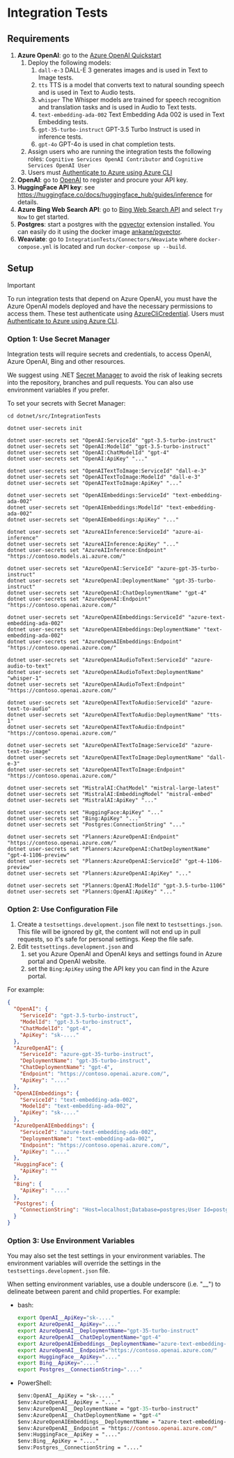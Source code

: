 ﻿# Integration Tests

## Requirements

1. **Azure OpenAI**: go to the [Azure OpenAI Quickstart](https://learn.microsoft.com/en-us/azure/cognitive-services/openai/quickstart)
    1. Deploy the following models:
        1. `dall-e-3` DALL-E 3 generates images  and is used in Text to Image tests.
        1. `tts` TTS is a model that converts text to natural sounding speech and is used in Text to Audio tests.
        1. `whisper` The Whisper models are trained for speech recognition and translation tasks and is used in Audio to Text tests.
        1. `text-embedding-ada-002` Text Embedding Ada 002 is used in Text Embedding tests.
        1. `gpt-35-turbo-instruct` GPT-3.5 Turbo Instruct is used in inference tests.
        1. `gpt-4o` GPT-4o is used in chat completion tests.
    1. Assign users who are running the integration tests the following roles: `Cognitive Services OpenAI Contributor` and `Cognitive Services OpenAI User`
    1. Users must [Authenticate to Azure using Azure CLI](https://learn.microsoft.com/en-us/cli/azure/authenticate-azure-cli)
1. **OpenAI**: go to [OpenAI](https://platform.openai.com) to register and procure your API key.
1. **HuggingFace API key**: see https://huggingface.co/docs/huggingface_hub/guides/inference for details.
1. **Azure Bing Web Search API**: go to [Bing Web Search API](https://www.microsoft.com/en-us/bing/apis/bing-web-search-api)
   and select `Try Now` to get started.
1. **Postgres**: start a postgres with the [pgvector](https://github.com/pgvector/pgvector) extension installed. You can easily do it using the docker image [ankane/pgvector](https://hub.docker.com/r/ankane/pgvector).
1. **Weaviate**: go to `IntegrationTests/Connectors/Weaviate` where `docker-compose.yml` is located and run `docker-compose up --build`. 

## Setup

> [!IMPORTANT]  
> To run integration tests that depend on Azure OpenAI, you must have the Azure OpenAI models deployed and have the necessary permissions to access them.
> These test authenticate using [AzureCliCredential](https://learn.microsoft.com/en-us/dotnet/api/azure.identity.azureclicredential?view=azure-dotnet).
> Users must [Authenticate to Azure using Azure CLI](https://learn.microsoft.com/en-us/cli/azure/authenticate-azure-cli).

### Option 1: Use Secret Manager

Integration tests will require secrets and credentials, to access OpenAI, Azure OpenAI,
Bing and other resources. 

We suggest using .NET [Secret Manager](https://learn.microsoft.com/en-us/aspnet/core/security/app-secrets)
to avoid the risk of leaking secrets into the repository, branches and pull requests.
You can also use environment variables if you prefer.

To set your secrets with Secret Manager:

```
cd dotnet/src/IntegrationTests

dotnet user-secrets init

dotnet user-secrets set "OpenAI:ServiceId" "gpt-3.5-turbo-instruct"
dotnet user-secrets set "OpenAI:ModelId" "gpt-3.5-turbo-instruct"
dotnet user-secrets set "OpenAI:ChatModelId" "gpt-4"
dotnet user-secrets set "OpenAI:ApiKey" "..."

dotnet user-secrets set "OpenAITextToImage:ServiceId" "dall-e-3"
dotnet user-secrets set "OpenAITextToImage:ModelId" "dall-e-3"
dotnet user-secrets set "OpenAITextToImage:ApiKey" "..."

dotnet user-secrets set "OpenAIEmbeddings:ServiceId" "text-embedding-ada-002"
dotnet user-secrets set "OpenAIEmbeddings:ModelId" "text-embedding-ada-002"
dotnet user-secrets set "OpenAIEmbeddings:ApiKey" "..."

dotnet user-secrets set "AzureAIInference:ServiceId" "azure-ai-inference"
dotnet user-secrets set "AzureAIInference:ApiKey" "..."
dotnet user-secrets set "AzureAIInference:Endpoint" "https://contoso.models.ai.azure.com/"

dotnet user-secrets set "AzureOpenAI:ServiceId" "azure-gpt-35-turbo-instruct"
dotnet user-secrets set "AzureOpenAI:DeploymentName" "gpt-35-turbo-instruct"
dotnet user-secrets set "AzureOpenAI:ChatDeploymentName" "gpt-4"
dotnet user-secrets set "AzureOpenAI:Endpoint" "https://contoso.openai.azure.com/"

dotnet user-secrets set "AzureOpenAIEmbeddings:ServiceId" "azure-text-embedding-ada-002"
dotnet user-secrets set "AzureOpenAIEmbeddings:DeploymentName" "text-embedding-ada-002"
dotnet user-secrets set "AzureOpenAIEmbeddings:Endpoint" "https://contoso.openai.azure.com/"

dotnet user-secrets set "AzureOpenAIAudioToText:ServiceId" "azure-audio-to-text"
dotnet user-secrets set "AzureOpenAIAudioToText:DeploymentName" "whisper-1"
dotnet user-secrets set "AzureOpenAIAudioToText:Endpoint" "https://contoso.openai.azure.com/"

dotnet user-secrets set "AzureOpenAITextToAudio:ServiceId" "azure-text-to-audio"
dotnet user-secrets set "AzureOpenAITextToAudio:DeploymentName" "tts-1"
dotnet user-secrets set "AzureOpenAITextToAudio:Endpoint" "https://contoso.openai.azure.com/"

dotnet user-secrets set "AzureOpenAITextToImage:ServiceId" "azure-text-to-image"
dotnet user-secrets set "AzureOpenAITextToImage:DeploymentName" "dall-e-3"
dotnet user-secrets set "AzureOpenAITextToImage:Endpoint" "https://contoso.openai.azure.com/"

dotnet user-secrets set "MistralAI:ChatModel" "mistral-large-latest"
dotnet user-secrets set "MistralAI:EmbeddingModel" "mistral-embed"
dotnet user-secrets set "MistralAI:ApiKey" "..."

dotnet user-secrets set "HuggingFace:ApiKey" "..."
dotnet user-secrets set "Bing:ApiKey" "..."
dotnet user-secrets set "Postgres:ConnectionString" "..."

dotnet user-secrets set "Planners:AzureOpenAI:Endpoint" "https://contoso.openai.azure.com/"
dotnet user-secrets set "Planners:AzureOpenAI:ChatDeploymentName" "gpt-4-1106-preview"
dotnet user-secrets set "Planners:AzureOpenAI:ServiceId" "gpt-4-1106-preview"
dotnet user-secrets set "Planners:AzureOpenAI:ApiKey" "..."

dotnet user-secrets set "Planners:OpenAI:ModelId" "gpt-3.5-turbo-1106"
dotnet user-secrets set "Planners:OpenAI:ApiKey" "..."
```

### Option 2: Use Configuration File
1. Create a `testsettings.development.json` file next to `testsettings.json`. This file will be ignored by git,
   the content will not end up in pull requests, so it's safe for personal settings. Keep the file safe.
2. Edit `testsettings.development.json` and
    1. set you Azure OpenAI and OpenAI keys and settings found in Azure portal and OpenAI website.
    2. set the `Bing:ApiKey` using the API key you can find in the Azure portal.

For example:

```json
{
  "OpenAI": {
    "ServiceId": "gpt-3.5-turbo-instruct",
    "ModelId": "gpt-3.5-turbo-instruct",
    "ChatModelId": "gpt-4",
    "ApiKey": "sk-...."
  },
  "AzureOpenAI": {
    "ServiceId": "azure-gpt-35-turbo-instruct",
    "DeploymentName": "gpt-35-turbo-instruct",
    "ChatDeploymentName": "gpt-4",
    "Endpoint": "https://contoso.openai.azure.com/",
    "ApiKey": "...."
  },
  "OpenAIEmbeddings": {
    "ServiceId": "text-embedding-ada-002",
    "ModelId": "text-embedding-ada-002",
    "ApiKey": "sk-...."
  },
  "AzureOpenAIEmbeddings": {
    "ServiceId": "azure-text-embedding-ada-002",
    "DeploymentName": "text-embedding-ada-002",
    "Endpoint": "https://contoso.openai.azure.com/",
    "ApiKey": "...."
  },
  "HuggingFace": {
    "ApiKey": ""
  },
  "Bing": {
    "ApiKey": "...."
  },
  "Postgres": {
    "ConnectionString": "Host=localhost;Database=postgres;User Id=postgres;Password=mysecretpassword"
  }
}
```

### Option 3: Use Environment Variables
You may also set the test settings in your environment variables. The environment variables will override the settings in the `testsettings.development.json` file.

When setting environment variables, use a double underscore (i.e. "\_\_") to delineate between parent and child properties. For example:

- bash:

  ```bash
  export OpenAI__ApiKey="sk-...."
  export AzureOpenAI__ApiKey="...."
  export AzureOpenAI__DeploymentName="gpt-35-turbo-instruct"
  export AzureOpenAI__ChatDeploymentName="gpt-4"
  export AzureOpenAIEmbeddings__DeploymentName="azure-text-embedding-ada-002"
  export AzureOpenAI__Endpoint="https://contoso.openai.azure.com/"
  export HuggingFace__ApiKey="...."
  export Bing__ApiKey="...."
  export Postgres__ConnectionString="...."
  ```

- PowerShell:

  ```ps
  $env:OpenAI__ApiKey = "sk-...."
  $env:AzureOpenAI__ApiKey = "...."
  $env:AzureOpenAI__DeploymentName = "gpt-35-turbo-instruct"
  $env:AzureOpenAI__ChatDeploymentName = "gpt-4"
  $env:AzureOpenAIEmbeddings__DeploymentName = "azure-text-embedding-ada-002"
  $env:AzureOpenAI__Endpoint = "https://contoso.openai.azure.com/"
  $env:HuggingFace__ApiKey = "...."
  $env:Bing__ApiKey = "...."
  $env:Postgres__ConnectionString = "...."
  ```
